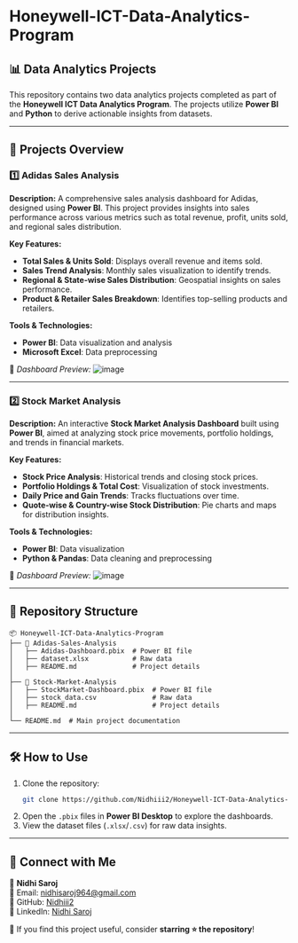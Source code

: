 # Honeywell-ICT-Data-Analytics-Program

## 📊 Data Analytics Projects
This repository contains two data analytics projects completed as part of the **Honeywell ICT Data Analytics Program**. The projects utilize **Power BI** and **Python** to derive actionable insights from datasets.

---

## 🚀 Projects Overview

### 1️⃣ Adidas Sales Analysis
**Description:**
A comprehensive sales analysis dashboard for Adidas, designed using **Power BI**. This project provides insights into sales performance across various metrics such as total revenue, profit, units sold, and regional sales distribution.

**Key Features:**
- **Total Sales & Units Sold**: Displays overall revenue and items sold.
- **Sales Trend Analysis**: Monthly sales visualization to identify trends.
- **Regional & State-wise Sales Distribution**: Geospatial insights on sales performance.
- **Product & Retailer Sales Breakdown**: Identifies top-selling products and retailers.

**Tools & Technologies:**
- **Power BI**: Data visualization and analysis
- **Microsoft Excel**: Data preprocessing

📸 *Dashboard Preview:*
![image](https://github.com/user-attachments/assets/71f5dca9-42b1-4e24-97a8-0490be9cff27)


---

### 2️⃣ Stock Market Analysis
**Description:**
An interactive **Stock Market Analysis Dashboard** built using **Power BI**, aimed at analyzing stock price movements, portfolio holdings, and trends in financial markets.

**Key Features:**
- **Stock Price Analysis**: Historical trends and closing stock prices.
- **Portfolio Holdings & Total Cost**: Visualization of stock investments.
- **Daily Price and Gain Trends**: Tracks fluctuations over time.
- **Quote-wise & Country-wise Stock Distribution**: Pie charts and maps for distribution insights.

**Tools & Technologies:**
- **Power BI**: Data visualization
- **Python & Pandas**: Data cleaning and preprocessing

📸 *Dashboard Preview:*
![image](https://github.com/user-attachments/assets/f0b73f52-5fa2-4d30-a096-9aa173e9c91c)


---

## 📂 Repository Structure
```
📦 Honeywell-ICT-Data-Analytics-Program
├── 📁 Adidas-Sales-Analysis
│   ├── Adidas-Dashboard.pbix  # Power BI file
│   ├── dataset.xlsx           # Raw data
│   ├── README.md              # Project details
│
├── 📁 Stock-Market-Analysis
│   ├── StockMarket-Dashboard.pbix  # Power BI file
│   ├── stock_data.csv              # Raw data
│   ├── README.md                   # Project details
│
└── README.md  # Main project documentation
```

---

## 🛠 How to Use
1. Clone the repository:
   ```bash
   git clone https://github.com/Nidhiii2/Honeywell-ICT-Data-Analytics-Program.git
   ```
2. Open the `.pbix` files in **Power BI Desktop** to explore the dashboards.
3. View the dataset files (`.xlsx`/`.csv`) for raw data insights.

---

## 📢 Connect with Me
🚀 **Nidhi Saroj**  
📧 Email: [nidhisaroj964@gmail.com](nidhisaroj964@gmail.com)  
🔗 GitHub: [Nidhiii2](https://github.com/Nidhiii2)  
💼 LinkedIn: [Nidhi Saroj](https://www.linkedin.com/in/nidhi-saroj-705b362a6/)

🌟 If you find this project useful, consider **starring ⭐ the repository**!

